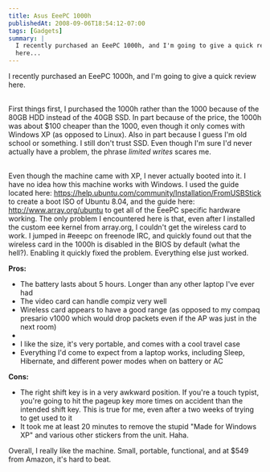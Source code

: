 ```yaml
---
title: Asus EeePC 1000h
publishedAt: 2008-09-06T18:54:12-07:00
tags: [Gadgets]
summary: |
  I recently purchased an EeePC 1000h, and I'm going to give a quick review
  here...
---
```

I recently purchased an EeePC 1000h, and I'm going to give a quick review here.<br><br>

First things first, I purchased the 1000h rather than the 1000 because of the
80GB HDD instead of the 40GB SSD.  In part because of the price, the 1000h was
about $100 cheaper than the 1000, even though it only comes with Windows XP (as
opposed to Linux).  Also in part because I guess I'm old school or something.
I still don't trust SSD.  Even though I'm sure I'd never actually have a
problem, the phrase <i>limited writes</i> scares me.<br><br>

Even though the machine came with XP, I never actually booted into it.  I have
no idea how this machine works with Windows.  I used the guide located here: <a
href='https://help.ubuntu.com/community/Installation/FromUSBStick'>
https://help.ubuntu.com/community/Installation/FromUSBStick</a>
to create a boot ISO of Ubuntu 8.04, and the guide here: <a
href='http://www.array.org/ubuntu'>http://www.array.org/ubuntu</a> to get all
of the EeePC specific hardware working.  The only problem I encountered here is
that, even after I installed the custom eee kernel from array.org, I couldn't
get the wireless card to work.  I jumped in #eeepc on freenode IRC, and quickly
found out that the wireless card in the 1000h is disabled in the BIOS by
default (what the hell?).  Enabling it quickly fixed the problem.  Everything
else just worked.

<b>Pros:</b>
<ul>
<li>The battery lasts about 5 hours.  Longer than any other laptop I've ever
had</li>
<li>The video card can handle compiz very well</li>
<li>Wireless card appears to have a good range (as opposed to my compaq
presario v1000 which would drop packets even if the AP was just in the next
room)<li>
<li>I like the size, it's very portable, and comes with a cool travel case</li>
<li>Everything I'd come to expect from a laptop works, including Sleep,
Hibernate, and different power modes when on battery or AC</li>
</ul>

<b>Cons:</b>

<ul>
<li>The right shift key is in a very awkward position.  If you're a touch
typist, you're going to hit the pageup key more times on accident than the
intended shift key.  This is true for me, even after a two weeks of trying to
get used to it</li>
<li>It took me at least 20 minutes to remove the stupid "Made for Windows XP"
and various other stickers from the unit.  Haha.</li>
</ul>

Overall, I really like the machine.  Small, portable, functional, and at $549
from Amazon, it's hard to beat.

